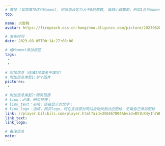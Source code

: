 ```yaml
---
# 置顶 (如需置顶这片Moment, 则将值设定为大于0的整数, 值越小越靠前，例如1会将moment放在最顶端)
top: 

name: 火蜜桃
avatar: https://firepeach.oss-cn-hangzhou.aliyuncs.com/picture/20230628221158.png

# 发布时间
date: 2023-08-05T00:14:27+08:00

# 给Moment添加标签
tags:
 -
 -

# 附加信息（选填1项或者不填写）
# 附加信息类型1:单个图片
pictures:
 - 

# 附加信息类型2:网页链接
# link：必填，网页链接；
# link_text：必填，链接显示的文字；
# link_logo：选填，网页logo，现在支持部分网站自动找到对应图标，无需自己添加图标
link: //player.bilibili.com/player.html?aid=356667804&bvid=BV1UX4y1h7WR&cid=1147459989&page=1
link_text: 
link_logo: 

# 备注信息
note:
---
```




